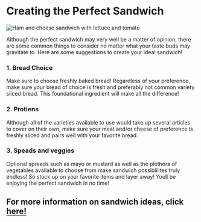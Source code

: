 # Creating the Perfect Sandwich

![Ham and cheese sandwich with lettuce and tomato](https://media.istockphoto.com/id/1400980767/photo/ham-sandwich-with-cheese-lettuce-and-tomato.webp?a=1&b=1&s=612x612&w=0&k=20&c=HERd8LxyfBuSPw_YOVE6I4DAe-rvAOGOKlHIGnACokg=)

Although the perfect sandwich may very well be a matter of opinion, there are some common things to consider no matter what your taste buds may gravitate to. Here are some suggestions to create your ideal sandwich!

### 1. Bread Choice

Make sure to choose freshly baked bread! Regardless of your preference, make sure your bread of choice is fresh and preferably not common variety sliced bread. This foundational ingredient will make all the difference!

### 2. Protiens

Although all of the varieties available to use would take up several articles to cover on their own, make sure your meat and/or cheese of preference is freshly sliced and pairs well with your favorite bread.

### 3. Speads and veggies

Optional spreads such as mayo or mustard as well as the plethora of vegetables available to choose from make sandwich possiblilites truly endless! So stock up on your favorite items and layer away! Youll be enjoying the perfect sandwich in no time!

## For more information on sandwich ideas, click [here!](www.sandwich.com)